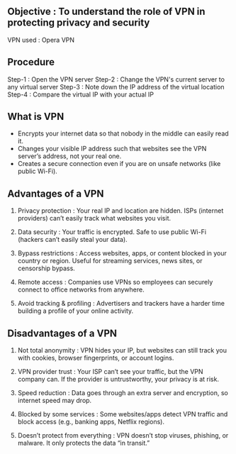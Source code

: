## Objective : To understand the role of VPN in protecting privacy and security ##
VPN used : Opera VPN

## Procedure ##
Step-1 : Open the VPN server
Step-2 : Change the VPN's current server to any virtual server
Step-3 : Note down the IP address of the virtual location
Step-4 : Compare the virtual IP with your actual IP

## What is VPN ##
- Encrypts your internet data so that nobody in the middle can easily read it.
- Changes your visible IP address such that websites see the VPN server’s address, not your real one.
- Creates a secure connection even if you are on unsafe networks (like public Wi-Fi).

## Advantages of a VPN ##
1. Privacy protection : Your real IP and location are hidden. ISPs (internet providers) can’t easily track what websites you visit.

2. Data security : Your traffic is encrypted. Safe to use public Wi-Fi (hackers can’t easily steal your data).

3. Bypass restrictions : Access websites, apps, or content blocked in your country or region. Useful for streaming services, news sites, or censorship bypass.

4. Remote access : Companies use VPNs so employees can securely connect to office networks from anywhere.

5. Avoid tracking & profiling : Advertisers and trackers have a harder time building a profile of your online activity.

## Disadvantages of a VPN ##
1. Not total anonymity : VPN hides your IP, but websites can still track you with cookies, browser fingerprints, or account logins.

2. VPN provider trust : Your ISP can’t see your traffic, but the VPN company can. If the provider is untrustworthy, your privacy is at risk.

3. Speed reduction : Data goes through an extra server and encryption, so internet speed may drop.

4. Blocked by some services : Some websites/apps detect VPN traffic and block access (e.g., banking apps, Netflix regions).

5. Doesn’t protect from everything : VPN doesn’t stop viruses, phishing, or malware. It only protects the data “in transit.” 
